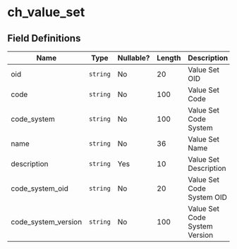 # ch_value_set

## Field Definitions

| Name | Type | Nullable? | Length | Description | Values |
| --- | --- | --- | --- | --- | --- |
| oid | `string` | No | 20 | Value Set OID |  |
| code | `string` | No | 100 | Value Set Code |  |
| code_system | `string` | No | 100 | Value Set Code System |  |
| name | `string` | No | 36 | Value Set Name |  |
| description | `string` | Yes | 10 | Value Set Description |  |
| code_system_oid | `string` | No | 20 | Value Set Code System OID |  |
| code_system_version | `string` | No | 100 | Value Set Code System Version |  |